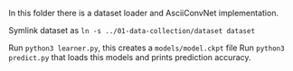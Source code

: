 In this folder there is a dataset loader and AsciiConvNet implementation.

Symlink dataset as `ln -s ../01-data-collection/dataset dataset`

Run `python3 learner.py`, this creates a `models/model.ckpt` file
Run `python3 predict.py` that loads this models and prints prediction accuracy.
